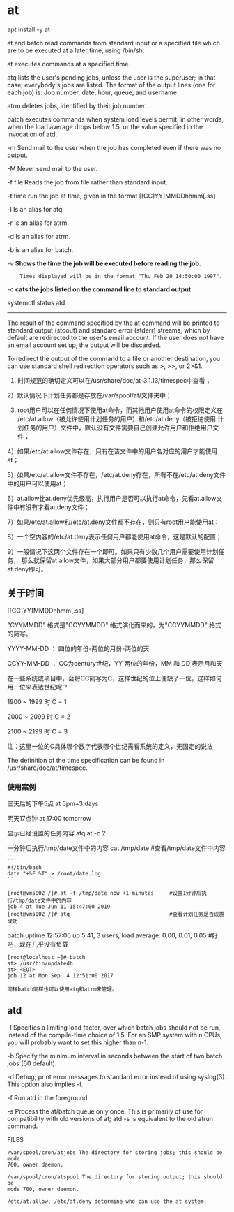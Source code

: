 
# at

apt install -y at

at and batch read commands from standard input or a specified file which are to
be executed at a later time, using /bin/sh.

at      executes commands at a specified time.

atq     lists  the user's pending jobs, unless the user is the superuser; in
that case, everybody's jobs are listed.  The format of the output lines (one
for each job) is: Job number, date, hour, queue, and username.

atrm    deletes jobs, identified by their job number.

batch   executes commands when system load levels permit; in other words, when
the load average drops below 1.5, or the value specified in the invocation of
atd.

-m      Send mail to the user when the job has completed even if there was no
output.

-M      Never send mail to the user.

-f      file Reads the job from file rather than standard input.

-t      time run the job at time, given in the format [[CC]YY]MMDDhhmm[.ss]

-l      Is an alias for atq.

-r      Is an alias for atrm.

-d      Is an alias for atrm.

-b      is an alias for batch.

-v      **Shows the time the job will be executed before reading the job.**

        Times displayed will be in the format "Thu Feb 20 14:50:00 1997".

-c     **cats the jobs listed on the command line to standard output.**

systemctl status atd

---

The result of the command specified by the at command will be printed to
standard output (stdout) and standard error (stderr) streams, which by default
are redirected to the user's email account. If the user does not have an email
account set up, the output will be discarded.

To redirect the output of the command to a file or another destination, you can
use standard shell redirection operators such as >, >>, or 2>&1.



1) 时间规范的确切定义可以在/usr/share/doc/at-3.1.13/timespec中查看；

2）默认情况下计划任务都是存放在/var/spool/at/文件夹中；

3) root用户可以在任何情况下使用at命令，而其他用户使用at命令的权限定义在
    /etc/at.allow（被允许使用计划任务的用户）和/etc/at.deny（被拒绝使用
    计划任务的用户）文件中，默认没有文件需要自己创建允许用户和拒绝用户文件；

4）如果/etc/at.allow文件存在，只有在该文件中的用户名对应的用户才能使用at；

5）如果/etc/at.allow文件不存在，/etc/at.deny存在，所有不在/etc/at.deny文件中的用户可以使用at；

6）at.allow比at.deny优先级高，执行用户是否可以执行at命令，先看at.allow文件中有没有才看at.deny文件；

7）如果/etc/at.allow和/etc/at.deny文件都不存在，则只有root用户能使用at；

8）一个空内容的/etc/at.deny表示任何用户都能使用at命令，这是默认的配置；

9）一般情况下这两个文件存在一个即可。如果只有少数几个用户需要使用计划任务，
    那么就保留at.allow文件，如果大部分用户都要使用计划任务，那么保留at.deny即可。

## 关于时间

[[CC]YY]MMDDhhmm[.ss]

"CYYMMDD" 格式是"CCYYMMDD" 格式演化而来的，为"CCYYMMDD" 格式的简写。

YYYY-MM-DD ： 四位的年份-两位的月份-两位的天

CCYY-MM-DD ： CC为century世纪，YY 两位的年份，MM 和 DD 表示月和天

在一些系统或项目中，会将CC简写为C，这样世纪的位上便缺了一位，这样如何用一位来表达世纪呢？

1900 ~ 1999 时 C = 1

2000 ~ 2099 时 C = 2

2100 ~ 2199 时 C = 3

注：这里一位的C具体哪个数字代表哪个世纪需看系统的定义，无固定的说法

The definition of the time specification can be found in
/usr/share/doc/at/timespec.

### 使用案例

三天后的下午5点
    at 5pm+3 days

明天17点钟
    at 17:00 tomorrow

显示已经设置的任务内容
    atq
    at -c 2

一分钟后执行/tmp/date文件中的内容
    cat /tmp/date                                       #查看/tmp/date文件中内容

    ```
    #!/bin/bash
    date "+%F %T" > /root/date.log
    ```

    [root@vms002 /]# at -f /tmp/date now +1 minutes     #设置1分钟后执行/tmp/date文件中的内容
    job 4 at Tue Jun 11 15:47:00 2019
    [root@vms002 /]# atq                                #查看计划任务是否设置成功

batch
    uptime
    12:57:06 up  5:41,  3 users,  load average: 0.00, 0.01, 0.05  #好吧，现在几乎没有负载

    [root@localhost ~]# batch 
    at> /usr/bin/updatedb
    at> <EOT>
    job 12 at Mon Sep  4 12:51:00 2017

    同样batch同样也可以使用atq和atrm来管理。

## atd

-l      Specifies a limiting load factor, over which batch jobs should not be
run, instead of the compile-time choice of 1.5.  For an SMP system with n CPUs,
you will probably want to set this higher than n-1.

-b      Specify the minimum interval in seconds between the start of two batch
jobs (60 default).

-d      Debug; print error messages to standard error instead of using
syslog(3).  This option also implies -f.

-f      Run atd in the foreground.

-s      Process the at/batch queue only once.  This is primarily of use for
compatibility with old versions of at; atd -s is equivalent to the old atrun
command.

FILES

    /var/spool/cron/atjobs The directory for storing jobs; this should be mode
    700, owner daemon.

    /var/spool/cron/atspool The directory for storing output; this should be
    mode 700, owner daemon.

    /etc/at.allow, /etc/at.deny determine who can use the at system.

